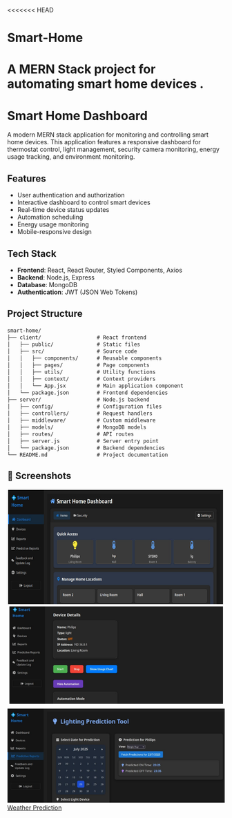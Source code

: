 <<<<<<< HEAD
# Smart-Home
A MERN Stack project for automating smart home devices .
=======
# Smart Home Dashboard

A modern MERN stack application for monitoring and controlling smart home devices. This application features a responsive dashboard for thermostat control, light management, security camera monitoring, energy usage tracking, and environment monitoring.

## Features

- User authentication and authorization
- Interactive dashboard to control smart devices
- Real-time device status updates
- Automation scheduling
- Energy usage monitoring
- Mobile-responsive design

## Tech Stack

- **Frontend**: React, React Router, Styled Components, Axios
- **Backend**: Node.js, Express
- **Database**: MongoDB
- **Authentication**: JWT (JSON Web Tokens)

## Project Structure

```
smart-home/
├── client/                  # React frontend
│   ├── public/              # Static files
│   ├── src/                 # Source code
│   │   ├── components/      # Reusable components
│   │   ├── pages/           # Page components
│   │   ├── utils/           # Utility functions
│   │   ├── context/         # Context providers
│   │   └── App.jsx          # Main application component
│   └── package.json         # Frontend dependencies
├── server/                  # Node.js backend
│   ├── config/              # Configuration files
│   ├── controllers/         # Request handlers
│   ├── middleware/          # Custom middleware
│   ├── models/              # MongoDB models
│   ├── routes/              # API routes
│   ├── server.js            # Server entry point
│   └── package.json         # Backend dependencies
└── README.md                # Project documentation
```

## 📸 Screenshots

![Home Page](./ss/Screenshot%202025-05-21%20at%2012-48-49%20HD%20Ticket.png)
![Device Details](./ss/Screenshot%20dev%20details.png)
![Light Prediction](./ss/Screenshot%20light%20pred.png)
[Weather Prediction](./ss/Screenshot%20weather%20pred.png)

